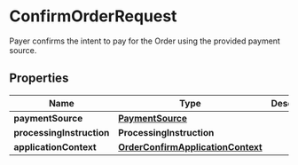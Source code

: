 

# ConfirmOrderRequest

Payer confirms the intent to pay for the Order using the provided payment source.

## Properties

| Name | Type | Description | Notes |
|------------ | ------------- | ------------- | -------------|
|**paymentSource** | [**PaymentSource**](PaymentSource.md) |  |  |
|**processingInstruction** | **ProcessingInstruction** |  |  [optional] |
|**applicationContext** | [**OrderConfirmApplicationContext**](OrderConfirmApplicationContext.md) |  |  [optional] |



